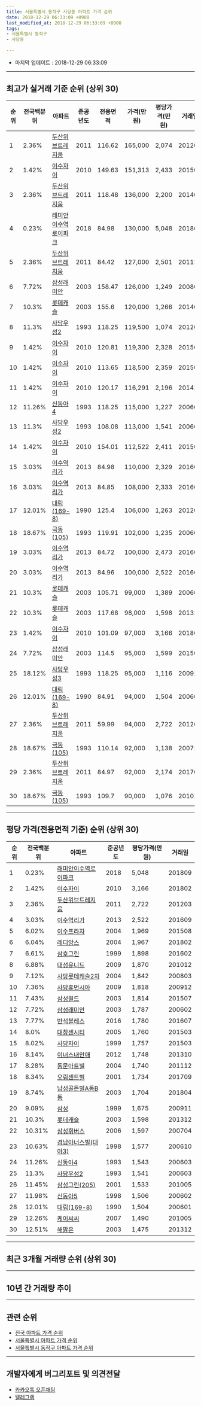 ```yaml
---
title: 서울특별시 동작구 사당동 아파트 가격 순위
date: 2018-12-29 06:33:09 +0900
last_modified_at: 2018-12-29 06:33:09 +0900
tags:
- 서울특별시 동작구
- 사당동

---
```


* 마지막 업데이트 : 2018-12-29 06:33:09

---

## 최고가 실거래 기준 순위 (상위 30)


|순위|전국백분위|아파트|준공년도|전용면적|가격(만원)|평당가격(만원)|거래일|
|---|---|---|---|---|---|---|---|
|1|2.36%|[두산위브트레지움](https://search.naver.com/search.naver?query=%EC%84%9C%EC%9A%B8%ED%8A%B9%EB%B3%84%EC%8B%9C+%EB%8F%99%EC%9E%91%EA%B5%AC+%EC%82%AC%EB%8B%B9%EB%8F%99+%EB%91%90%EC%82%B0%EC%9C%84%EB%B8%8C%ED%8A%B8%EB%A0%88%EC%A7%80%EC%9B%80)|2011|116.62|165,000|2,074|201202|
|2|1.42%|[이수자이](https://search.naver.com/search.naver?query=%EC%84%9C%EC%9A%B8%ED%8A%B9%EB%B3%84%EC%8B%9C+%EB%8F%99%EC%9E%91%EA%B5%AC+%EC%82%AC%EB%8B%B9%EB%8F%99+%EC%9D%B4%EC%88%98%EC%9E%90%EC%9D%B4)|2010|149.63|151,313|2,433|201504|
|3|2.36%|[두산위브트레지움](https://search.naver.com/search.naver?query=%EC%84%9C%EC%9A%B8%ED%8A%B9%EB%B3%84%EC%8B%9C+%EB%8F%99%EC%9E%91%EA%B5%AC+%EC%82%AC%EB%8B%B9%EB%8F%99+%EB%91%90%EC%82%B0%EC%9C%84%EB%B8%8C%ED%8A%B8%EB%A0%88%EC%A7%80%EC%9B%80)|2011|118.48|136,000|2,200|201406|
|4|0.23%|[래미안이수역로이파크](https://search.naver.com/search.naver?query=%EC%84%9C%EC%9A%B8%ED%8A%B9%EB%B3%84%EC%8B%9C+%EB%8F%99%EC%9E%91%EA%B5%AC+%EC%82%AC%EB%8B%B9%EB%8F%99+%EB%9E%98%EB%AF%B8%EC%95%88%EC%9D%B4%EC%88%98%EC%97%AD%EB%A1%9C%EC%9D%B4%ED%8C%8C%ED%81%AC)|2018|84.98|130,000|5,048|201809|
|5|2.36%|[두산위브트레지움](https://search.naver.com/search.naver?query=%EC%84%9C%EC%9A%B8%ED%8A%B9%EB%B3%84%EC%8B%9C+%EB%8F%99%EC%9E%91%EA%B5%AC+%EC%82%AC%EB%8B%B9%EB%8F%99+%EB%91%90%EC%82%B0%EC%9C%84%EB%B8%8C%ED%8A%B8%EB%A0%88%EC%A7%80%EC%9B%80)|2011|84.42|127,000|2,501|201110|
|6|7.72%|[삼성래미안](https://search.naver.com/search.naver?query=%EC%84%9C%EC%9A%B8%ED%8A%B9%EB%B3%84%EC%8B%9C+%EB%8F%99%EC%9E%91%EA%B5%AC+%EC%82%AC%EB%8B%B9%EB%8F%99+%EC%82%BC%EC%84%B1%EB%9E%98%EB%AF%B8%EC%95%88)|2003|158.47|126,000|1,249|200808|
|7|10.3%|[롯데캐슬](https://search.naver.com/search.naver?query=%EC%84%9C%EC%9A%B8%ED%8A%B9%EB%B3%84%EC%8B%9C+%EB%8F%99%EC%9E%91%EA%B5%AC+%EC%82%AC%EB%8B%B9%EB%8F%99+%EB%A1%AF%EB%8D%B0%EC%BA%90%EC%8A%AC)|2003|155.6|120,000|1,266|201401|
|8|11.3%|[사당우성2](https://search.naver.com/search.naver?query=%EC%84%9C%EC%9A%B8%ED%8A%B9%EB%B3%84%EC%8B%9C+%EB%8F%99%EC%9E%91%EA%B5%AC+%EC%82%AC%EB%8B%B9%EB%8F%99+%EC%82%AC%EB%8B%B9%EC%9A%B0%EC%84%B12)|1993|118.25|119,500|1,074|201203|
|9|1.42%|[이수자이](https://search.naver.com/search.naver?query=%EC%84%9C%EC%9A%B8%ED%8A%B9%EB%B3%84%EC%8B%9C+%EB%8F%99%EC%9E%91%EA%B5%AC+%EC%82%AC%EB%8B%B9%EB%8F%99+%EC%9D%B4%EC%88%98%EC%9E%90%EC%9D%B4)|2010|120.81|119,300|2,328|201507|
|10|1.42%|[이수자이](https://search.naver.com/search.naver?query=%EC%84%9C%EC%9A%B8%ED%8A%B9%EB%B3%84%EC%8B%9C+%EB%8F%99%EC%9E%91%EA%B5%AC+%EC%82%AC%EB%8B%B9%EB%8F%99+%EC%9D%B4%EC%88%98%EC%9E%90%EC%9D%B4)|2010|113.65|118,500|2,359|201504|
|11|1.42%|[이수자이](https://search.naver.com/search.naver?query=%EC%84%9C%EC%9A%B8%ED%8A%B9%EB%B3%84%EC%8B%9C+%EB%8F%99%EC%9E%91%EA%B5%AC+%EC%82%AC%EB%8B%B9%EB%8F%99+%EC%9D%B4%EC%88%98%EC%9E%90%EC%9D%B4)|2010|120.17|116,291|2,196|201411|
|12|11.26%|[신동아4](https://search.naver.com/search.naver?query=%EC%84%9C%EC%9A%B8%ED%8A%B9%EB%B3%84%EC%8B%9C+%EB%8F%99%EC%9E%91%EA%B5%AC+%EC%82%AC%EB%8B%B9%EB%8F%99+%EC%8B%A0%EB%8F%99%EC%95%844)|1993|118.25|115,000|1,227|200602|
|13|11.3%|[사당우성2](https://search.naver.com/search.naver?query=%EC%84%9C%EC%9A%B8%ED%8A%B9%EB%B3%84%EC%8B%9C+%EB%8F%99%EC%9E%91%EA%B5%AC+%EC%82%AC%EB%8B%B9%EB%8F%99+%EC%82%AC%EB%8B%B9%EC%9A%B0%EC%84%B12)|1993|108.08|113,000|1,541|200603|
|14|1.42%|[이수자이](https://search.naver.com/search.naver?query=%EC%84%9C%EC%9A%B8%ED%8A%B9%EB%B3%84%EC%8B%9C+%EB%8F%99%EC%9E%91%EA%B5%AC+%EC%82%AC%EB%8B%B9%EB%8F%99+%EC%9D%B4%EC%88%98%EC%9E%90%EC%9D%B4)|2010|154.01|112,522|2,411|201502|
|15|3.03%|[이수역리가](https://search.naver.com/search.naver?query=%EC%84%9C%EC%9A%B8%ED%8A%B9%EB%B3%84%EC%8B%9C+%EB%8F%99%EC%9E%91%EA%B5%AC+%EC%82%AC%EB%8B%B9%EB%8F%99+%EC%9D%B4%EC%88%98%EC%97%AD%EB%A6%AC%EA%B0%80)|2013|84.98|110,000|2,329|201602|
|16|3.03%|[이수역리가](https://search.naver.com/search.naver?query=%EC%84%9C%EC%9A%B8%ED%8A%B9%EB%B3%84%EC%8B%9C+%EB%8F%99%EC%9E%91%EA%B5%AC+%EC%82%AC%EB%8B%B9%EB%8F%99+%EC%9D%B4%EC%88%98%EC%97%AD%EB%A6%AC%EA%B0%80)|2013|84.85|108,000|2,333|201608|
|17|12.01%|[대림(169-8)](https://search.naver.com/search.naver?query=%EC%84%9C%EC%9A%B8%ED%8A%B9%EB%B3%84%EC%8B%9C+%EB%8F%99%EC%9E%91%EA%B5%AC+%EC%82%AC%EB%8B%B9%EB%8F%99+%EB%8C%80%EB%A6%BC%28169-8%29)|1990|125.4|106,000|1,263|201209|
|18|18.67%|[극동(105)](https://search.naver.com/search.naver?query=%EC%84%9C%EC%9A%B8%ED%8A%B9%EB%B3%84%EC%8B%9C+%EB%8F%99%EC%9E%91%EA%B5%AC+%EC%82%AC%EB%8B%B9%EB%8F%99+%EA%B7%B9%EB%8F%99%28105%29)|1993|119.91|102,000|1,235|200603|
|19|3.03%|[이수역리가](https://search.naver.com/search.naver?query=%EC%84%9C%EC%9A%B8%ED%8A%B9%EB%B3%84%EC%8B%9C+%EB%8F%99%EC%9E%91%EA%B5%AC+%EC%82%AC%EB%8B%B9%EB%8F%99+%EC%9D%B4%EC%88%98%EC%97%AD%EB%A6%AC%EA%B0%80)|2013|84.72|100,000|2,473|201608|
|20|3.03%|[이수역리가](https://search.naver.com/search.naver?query=%EC%84%9C%EC%9A%B8%ED%8A%B9%EB%B3%84%EC%8B%9C+%EB%8F%99%EC%9E%91%EA%B5%AC+%EC%82%AC%EB%8B%B9%EB%8F%99+%EC%9D%B4%EC%88%98%EC%97%AD%EB%A6%AC%EA%B0%80)|2013|84.96|100,000|2,522|201609|
|21|10.3%|[롯데캐슬](https://search.naver.com/search.naver?query=%EC%84%9C%EC%9A%B8%ED%8A%B9%EB%B3%84%EC%8B%9C+%EB%8F%99%EC%9E%91%EA%B5%AC+%EC%82%AC%EB%8B%B9%EB%8F%99+%EB%A1%AF%EB%8D%B0%EC%BA%90%EC%8A%AC)|2003|105.71|99,000|1,389|200602|
|22|10.3%|[롯데캐슬](https://search.naver.com/search.naver?query=%EC%84%9C%EC%9A%B8%ED%8A%B9%EB%B3%84%EC%8B%9C+%EB%8F%99%EC%9E%91%EA%B5%AC+%EC%82%AC%EB%8B%B9%EB%8F%99+%EB%A1%AF%EB%8D%B0%EC%BA%90%EC%8A%AC)|2003|117.68|98,000|1,598|201312|
|23|1.42%|[이수자이](https://search.naver.com/search.naver?query=%EC%84%9C%EC%9A%B8%ED%8A%B9%EB%B3%84%EC%8B%9C+%EB%8F%99%EC%9E%91%EA%B5%AC+%EC%82%AC%EB%8B%B9%EB%8F%99+%EC%9D%B4%EC%88%98%EC%9E%90%EC%9D%B4)|2010|101.09|97,000|3,166|201802|
|24|7.72%|[삼성래미안](https://search.naver.com/search.naver?query=%EC%84%9C%EC%9A%B8%ED%8A%B9%EB%B3%84%EC%8B%9C+%EB%8F%99%EC%9E%91%EA%B5%AC+%EC%82%AC%EB%8B%B9%EB%8F%99+%EC%82%BC%EC%84%B1%EB%9E%98%EB%AF%B8%EC%95%88)|2003|114.5|95,000|1,599|201501|
|25|18.12%|[사당우성3](https://search.naver.com/search.naver?query=%EC%84%9C%EC%9A%B8%ED%8A%B9%EB%B3%84%EC%8B%9C+%EB%8F%99%EC%9E%91%EA%B5%AC+%EC%82%AC%EB%8B%B9%EB%8F%99+%EC%82%AC%EB%8B%B9%EC%9A%B0%EC%84%B13)|1993|118.25|95,000|1,116|200910|
|26|12.01%|[대림(169-8)](https://search.naver.com/search.naver?query=%EC%84%9C%EC%9A%B8%ED%8A%B9%EB%B3%84%EC%8B%9C+%EB%8F%99%EC%9E%91%EA%B5%AC+%EC%82%AC%EB%8B%B9%EB%8F%99+%EB%8C%80%EB%A6%BC%28169-8%29)|1990|84.91|94,000|1,504|200601|
|27|2.36%|[두산위브트레지움](https://search.naver.com/search.naver?query=%EC%84%9C%EC%9A%B8%ED%8A%B9%EB%B3%84%EC%8B%9C+%EB%8F%99%EC%9E%91%EA%B5%AC+%EC%82%AC%EB%8B%B9%EB%8F%99+%EB%91%90%EC%82%B0%EC%9C%84%EB%B8%8C%ED%8A%B8%EB%A0%88%EC%A7%80%EC%9B%80)|2011|59.99|94,000|2,722|201203|
|28|18.67%|[극동(105)](https://search.naver.com/search.naver?query=%EC%84%9C%EC%9A%B8%ED%8A%B9%EB%B3%84%EC%8B%9C+%EB%8F%99%EC%9E%91%EA%B5%AC+%EC%82%AC%EB%8B%B9%EB%8F%99+%EA%B7%B9%EB%8F%99%28105%29)|1993|110.14|92,000|1,138|200710|
|29|2.36%|[두산위브트레지움](https://search.naver.com/search.naver?query=%EC%84%9C%EC%9A%B8%ED%8A%B9%EB%B3%84%EC%8B%9C+%EB%8F%99%EC%9E%91%EA%B5%AC+%EC%82%AC%EB%8B%B9%EB%8F%99+%EB%91%90%EC%82%B0%EC%9C%84%EB%B8%8C%ED%8A%B8%EB%A0%88%EC%A7%80%EC%9B%80)|2011|84.97|92,000|2,174|201701|
|30|18.67%|[극동(105)](https://search.naver.com/search.naver?query=%EC%84%9C%EC%9A%B8%ED%8A%B9%EB%B3%84%EC%8B%9C+%EB%8F%99%EC%9E%91%EA%B5%AC+%EC%82%AC%EB%8B%B9%EB%8F%99+%EA%B7%B9%EB%8F%99%28105%29)|1993|109.7|90,000|1,076|201012|


---

## 평당 가격(전용면적 기준) 순위 (상위 30)


|순위|전국백분위|아파트|준공년도|평당가격(만원)|거래일|
|---|---|---|---|---|---|
|1|0.23%|[래미안이수역로이파크](https://search.naver.com/search.naver?query=%EC%84%9C%EC%9A%B8%ED%8A%B9%EB%B3%84%EC%8B%9C+%EB%8F%99%EC%9E%91%EA%B5%AC+%EC%82%AC%EB%8B%B9%EB%8F%99+%EB%9E%98%EB%AF%B8%EC%95%88%EC%9D%B4%EC%88%98%EC%97%AD%EB%A1%9C%EC%9D%B4%ED%8C%8C%ED%81%AC)|2018|5,048|201809|
|2|1.42%|[이수자이](https://search.naver.com/search.naver?query=%EC%84%9C%EC%9A%B8%ED%8A%B9%EB%B3%84%EC%8B%9C+%EB%8F%99%EC%9E%91%EA%B5%AC+%EC%82%AC%EB%8B%B9%EB%8F%99+%EC%9D%B4%EC%88%98%EC%9E%90%EC%9D%B4)|2010|3,166|201802|
|3|2.36%|[두산위브트레지움](https://search.naver.com/search.naver?query=%EC%84%9C%EC%9A%B8%ED%8A%B9%EB%B3%84%EC%8B%9C+%EB%8F%99%EC%9E%91%EA%B5%AC+%EC%82%AC%EB%8B%B9%EB%8F%99+%EB%91%90%EC%82%B0%EC%9C%84%EB%B8%8C%ED%8A%B8%EB%A0%88%EC%A7%80%EC%9B%80)|2011|2,722|201203|
|4|3.03%|[이수역리가](https://search.naver.com/search.naver?query=%EC%84%9C%EC%9A%B8%ED%8A%B9%EB%B3%84%EC%8B%9C+%EB%8F%99%EC%9E%91%EA%B5%AC+%EC%82%AC%EB%8B%B9%EB%8F%99+%EC%9D%B4%EC%88%98%EC%97%AD%EB%A6%AC%EA%B0%80)|2013|2,522|201609|
|5|6.02%|[이수프라자](https://search.naver.com/search.naver?query=%EC%84%9C%EC%9A%B8%ED%8A%B9%EB%B3%84%EC%8B%9C+%EB%8F%99%EC%9E%91%EA%B5%AC+%EC%82%AC%EB%8B%B9%EB%8F%99+%EC%9D%B4%EC%88%98%ED%94%84%EB%9D%BC%EC%9E%90)|2004|1,969|201508|
|6|6.04%|[레디앙스](https://search.naver.com/search.naver?query=%EC%84%9C%EC%9A%B8%ED%8A%B9%EB%B3%84%EC%8B%9C+%EB%8F%99%EC%9E%91%EA%B5%AC+%EC%82%AC%EB%8B%B9%EB%8F%99+%EB%A0%88%EB%94%94%EC%95%99%EC%8A%A4)|2004|1,967|201802|
|7|6.61%|[삼호그린](https://search.naver.com/search.naver?query=%EC%84%9C%EC%9A%B8%ED%8A%B9%EB%B3%84%EC%8B%9C+%EB%8F%99%EC%9E%91%EA%B5%AC+%EC%82%AC%EB%8B%B9%EB%8F%99+%EC%82%BC%ED%98%B8%EA%B7%B8%EB%A6%B0)|1999|1,898|201602|
|8|6.88%|[대성유니드](https://search.naver.com/search.naver?query=%EC%84%9C%EC%9A%B8%ED%8A%B9%EB%B3%84%EC%8B%9C+%EB%8F%99%EC%9E%91%EA%B5%AC+%EC%82%AC%EB%8B%B9%EB%8F%99+%EB%8C%80%EC%84%B1%EC%9C%A0%EB%8B%88%EB%93%9C)|2009|1,870|201012|
|9|7.12%|[사당롯데캐슬2차](https://search.naver.com/search.naver?query=%EC%84%9C%EC%9A%B8%ED%8A%B9%EB%B3%84%EC%8B%9C+%EB%8F%99%EC%9E%91%EA%B5%AC+%EC%82%AC%EB%8B%B9%EB%8F%99+%EC%82%AC%EB%8B%B9%EB%A1%AF%EB%8D%B0%EC%BA%90%EC%8A%AC2%EC%B0%A8)|2004|1,842|200803|
|10|7.36%|[사당휴먼시아](https://search.naver.com/search.naver?query=%EC%84%9C%EC%9A%B8%ED%8A%B9%EB%B3%84%EC%8B%9C+%EB%8F%99%EC%9E%91%EA%B5%AC+%EC%82%AC%EB%8B%B9%EB%8F%99+%EC%82%AC%EB%8B%B9%ED%9C%B4%EB%A8%BC%EC%8B%9C%EC%95%84)|2009|1,818|200912|
|11|7.43%|[삼성월드](https://search.naver.com/search.naver?query=%EC%84%9C%EC%9A%B8%ED%8A%B9%EB%B3%84%EC%8B%9C+%EB%8F%99%EC%9E%91%EA%B5%AC+%EC%82%AC%EB%8B%B9%EB%8F%99+%EC%82%BC%EC%84%B1%EC%9B%94%EB%93%9C)|2003|1,814|201507|
|12|7.72%|[삼성래미안](https://search.naver.com/search.naver?query=%EC%84%9C%EC%9A%B8%ED%8A%B9%EB%B3%84%EC%8B%9C+%EB%8F%99%EC%9E%91%EA%B5%AC+%EC%82%AC%EB%8B%B9%EB%8F%99+%EC%82%BC%EC%84%B1%EB%9E%98%EB%AF%B8%EC%95%88)|2003|1,787|200602|
|13|7.77%|[반석블레스](https://search.naver.com/search.naver?query=%EC%84%9C%EC%9A%B8%ED%8A%B9%EB%B3%84%EC%8B%9C+%EB%8F%99%EC%9E%91%EA%B5%AC+%EC%82%AC%EB%8B%B9%EB%8F%99+%EB%B0%98%EC%84%9D%EB%B8%94%EB%A0%88%EC%8A%A4)|2016|1,780|201607|
|14|8.0%|[대창센시티](https://search.naver.com/search.naver?query=%EC%84%9C%EC%9A%B8%ED%8A%B9%EB%B3%84%EC%8B%9C+%EB%8F%99%EC%9E%91%EA%B5%AC+%EC%82%AC%EB%8B%B9%EB%8F%99+%EB%8C%80%EC%B0%BD%EC%84%BC%EC%8B%9C%ED%8B%B0)|2005|1,760|201503|
|15|8.02%|[사당자이](https://search.naver.com/search.naver?query=%EC%84%9C%EC%9A%B8%ED%8A%B9%EB%B3%84%EC%8B%9C+%EB%8F%99%EC%9E%91%EA%B5%AC+%EC%82%AC%EB%8B%B9%EB%8F%99+%EC%82%AC%EB%8B%B9%EC%9E%90%EC%9D%B4)|1999|1,757|201503|
|16|8.14%|[이너스내안애](https://search.naver.com/search.naver?query=%EC%84%9C%EC%9A%B8%ED%8A%B9%EB%B3%84%EC%8B%9C+%EB%8F%99%EC%9E%91%EA%B5%AC+%EC%82%AC%EB%8B%B9%EB%8F%99+%EC%9D%B4%EB%84%88%EC%8A%A4%EB%82%B4%EC%95%88%EC%95%A0)|2012|1,748|201310|
|17|8.28%|[동문아트빌](https://search.naver.com/search.naver?query=%EC%84%9C%EC%9A%B8%ED%8A%B9%EB%B3%84%EC%8B%9C+%EB%8F%99%EC%9E%91%EA%B5%AC+%EC%82%AC%EB%8B%B9%EB%8F%99+%EB%8F%99%EB%AC%B8%EC%95%84%ED%8A%B8%EB%B9%8C)|2004|1,740|201112|
|18|8.34%|[오림센트빌](https://search.naver.com/search.naver?query=%EC%84%9C%EC%9A%B8%ED%8A%B9%EB%B3%84%EC%8B%9C+%EB%8F%99%EC%9E%91%EA%B5%AC+%EC%82%AC%EB%8B%B9%EB%8F%99+%EC%98%A4%EB%A6%BC%EC%84%BC%ED%8A%B8%EB%B9%8C)|2001|1,734|201709|
|19|8.74%|[남성골든빌A동B동](https://search.naver.com/search.naver?query=%EC%84%9C%EC%9A%B8%ED%8A%B9%EB%B3%84%EC%8B%9C+%EB%8F%99%EC%9E%91%EA%B5%AC+%EC%82%AC%EB%8B%B9%EB%8F%99+%EB%82%A8%EC%84%B1%EA%B3%A8%EB%93%A0%EB%B9%8CA%EB%8F%99B%EB%8F%99)|2003|1,704|201804|
|20|9.09%|[삼성](https://search.naver.com/search.naver?query=%EC%84%9C%EC%9A%B8%ED%8A%B9%EB%B3%84%EC%8B%9C+%EB%8F%99%EC%9E%91%EA%B5%AC+%EC%82%AC%EB%8B%B9%EB%8F%99+%EC%82%BC%EC%84%B1)|1999|1,675|200911|
|21|10.3%|[롯데캐슬](https://search.naver.com/search.naver?query=%EC%84%9C%EC%9A%B8%ED%8A%B9%EB%B3%84%EC%8B%9C+%EB%8F%99%EC%9E%91%EA%B5%AC+%EC%82%AC%EB%8B%B9%EB%8F%99+%EB%A1%AF%EB%8D%B0%EC%BA%90%EC%8A%AC)|2003|1,598|201312|
|22|10.31%|[삼성휘버스](https://search.naver.com/search.naver?query=%EC%84%9C%EC%9A%B8%ED%8A%B9%EB%B3%84%EC%8B%9C+%EB%8F%99%EC%9E%91%EA%B5%AC+%EC%82%AC%EB%8B%B9%EB%8F%99+%EC%82%BC%EC%84%B1%ED%9C%98%EB%B2%84%EC%8A%A4)|2006|1,597|200704|
|23|10.63%|[경남아너스빌(대아3)](https://search.naver.com/search.naver?query=%EC%84%9C%EC%9A%B8%ED%8A%B9%EB%B3%84%EC%8B%9C+%EB%8F%99%EC%9E%91%EA%B5%AC+%EC%82%AC%EB%8B%B9%EB%8F%99+%EA%B2%BD%EB%82%A8%EC%95%84%EB%84%88%EC%8A%A4%EB%B9%8C%28%EB%8C%80%EC%95%843%29)|1998|1,577|200610|
|24|11.26%|[신동아4](https://search.naver.com/search.naver?query=%EC%84%9C%EC%9A%B8%ED%8A%B9%EB%B3%84%EC%8B%9C+%EB%8F%99%EC%9E%91%EA%B5%AC+%EC%82%AC%EB%8B%B9%EB%8F%99+%EC%8B%A0%EB%8F%99%EC%95%844)|1993|1,543|200603|
|25|11.3%|[사당우성2](https://search.naver.com/search.naver?query=%EC%84%9C%EC%9A%B8%ED%8A%B9%EB%B3%84%EC%8B%9C+%EB%8F%99%EC%9E%91%EA%B5%AC+%EC%82%AC%EB%8B%B9%EB%8F%99+%EC%82%AC%EB%8B%B9%EC%9A%B0%EC%84%B12)|1993|1,541|200603|
|26|11.45%|[삼성그린(205)](https://search.naver.com/search.naver?query=%EC%84%9C%EC%9A%B8%ED%8A%B9%EB%B3%84%EC%8B%9C+%EB%8F%99%EC%9E%91%EA%B5%AC+%EC%82%AC%EB%8B%B9%EB%8F%99+%EC%82%BC%EC%84%B1%EA%B7%B8%EB%A6%B0%28205%29)|2001|1,533|201005|
|27|11.98%|[신동아5](https://search.naver.com/search.naver?query=%EC%84%9C%EC%9A%B8%ED%8A%B9%EB%B3%84%EC%8B%9C+%EB%8F%99%EC%9E%91%EA%B5%AC+%EC%82%AC%EB%8B%B9%EB%8F%99+%EC%8B%A0%EB%8F%99%EC%95%845)|1998|1,506|200602|
|28|12.01%|[대림(169-8)](https://search.naver.com/search.naver?query=%EC%84%9C%EC%9A%B8%ED%8A%B9%EB%B3%84%EC%8B%9C+%EB%8F%99%EC%9E%91%EA%B5%AC+%EC%82%AC%EB%8B%B9%EB%8F%99+%EB%8C%80%EB%A6%BC%28169-8%29)|1990|1,504|200601|
|29|12.26%|[케이씨씨](https://search.naver.com/search.naver?query=%EC%84%9C%EC%9A%B8%ED%8A%B9%EB%B3%84%EC%8B%9C+%EB%8F%99%EC%9E%91%EA%B5%AC+%EC%82%AC%EB%8B%B9%EB%8F%99+%EC%BC%80%EC%9D%B4%EC%94%A8%EC%94%A8)|2007|1,490|201005|
|30|12.51%|[해맑은](https://search.naver.com/search.naver?query=%EC%84%9C%EC%9A%B8%ED%8A%B9%EB%B3%84%EC%8B%9C+%EB%8F%99%EC%9E%91%EA%B5%AC+%EC%82%AC%EB%8B%B9%EB%8F%99+%ED%95%B4%EB%A7%91%EC%9D%80)|2003|1,475|201312|


---

## 최근 3개월 거래량 순위 (상위 30)


<div style="width:100%;">
    <canvas id="deal_count_ranking" height="250"></canvas>
</div>


<script>
new Chart(document.getElementById("deal_count_ranking"), {
    type: 'horizontalBar',
    data: {
        labels: ['극동(105)', '현대', '사당휴먼시아', '대림(169-8)', '사당우성3', '삼성휘버스', '오림센트빌', '대성유니드', '이수역리가'],
        datasets: [{
            label: '실거래 수',
            data: [4, 3, 2, 1, 1, 1, 1, 1, 1],
            borderColor: "rgba(255, 0, 128, 1)",
            backgroundColor: "rgba(255, 0, 128, 0.5)",
            fill: false,
        }]
    },
    options: {
        responsive: true,
        title: {
            display: true,
            text: '최근 3개월 거래량 순위'
        },
        tooltips: {
            mode: 'index',
            intersect: false,
            callbacks: {
                title: function(tooltipItems, data) {
                    return "실거래 수:";
                },
                label: function(tooltipItem, data) {
                    return data.labels[tooltipItem.index] + ": " + tooltipItem.xLabel;
                }
            }
        },
        hover: {
            mode: 'nearest',
            intersect: true
        },
        scales: {
            xAxes: [{
                display: true,
                scaleLabel: {
                    display: true,
                    labelString: '실거래 수'
                },
                ticks: {
                    suggestedMin: 0,
                }
            }],
            yAxes: [{
                display: true,
                ticks: {
                    autoSkip: false,
                    callback: function(value, index, values) {
                        if (value.length > 15)
                            return value.substr(0, 13) + "...";
                        else
                            return value;
                    }
                },
                scaleLabel: {
                    display: false,
                }
            }]
        }
    }
});

</script>


---

## 10년 간 거래량 추이


<div style="width:100%;">
    <canvas id="deal_progress" height="250"></canvas>
</div>

<script>
new Chart(document.getElementById("deal_progress"), {
    type: 'line',
    data: {
        labels: ['200812','200901','200902','200903','200904','200905','200906','200907','200908','200909','200910','200911','200912','201001','201002','201003','201004','201005','201006','201007','201008','201009','201010','201011','201012','201101','201102','201103','201104','201105','201106','201107','201108','201109','201110','201111','201112','201201','201202','201203','201204','201205','201206','201207','201208','201209','201210','201211','201212','201301','201302','201303','201304','201305','201306','201307','201308','201309','201310','201311','201312','201401','201402','201403','201404','201405','201406','201407','201408','201409','201410','201411','201412','201501','201502','201503','201504','201505','201506','201507','201508','201509','201510','201511','201512','201601','201602','201603','201604','201605','201606','201607','201608','201609','201610','201611','201612','201701','201702','201703','201704','201705','201706','201707','201708','201709','201710','201711','201712','201801','201802','201803','201804','201805','201806','201807','201808','201809','201810','201811','201812'],
        datasets: [{
            label: '실거래 수',
            pointRadius: 1,
            data: [8, 22, 44, 41, 95, 61, 100, 85, 111, 86, 27, 28, 35, 64, 34, 33, 20, 28, 18, 19, 22, 19, 41, 57, 63, 64, 69, 49, 43, 33, 31, 44, 49, 27, 35, 38, 46, 23, 25, 45, 31, 22, 19, 14, 23, 25, 35, 29, 28, 26, 34, 50, 54, 37, 44, 30, 46, 53, 59, 45, 52, 93, 100, 65, 49, 49, 57, 55, 84, 100, 92, 41, 58, 112, 112, 162, 114, 93, 108, 95, 67, 92, 110, 77, 52, 60, 61, 91, 80, 96, 106, 101, 87, 111, 112, 49, 27, 35, 59, 81, 104, 128, 99, 133, 36, 60, 53, 65, 84, 163, 78, 61, 40, 31, 45, 62, 111, 38, 9, 3, 3],
            borderColor: "rgba(255, 201, 14, 1)",
            backgroundColor: "rgba(255, 201, 14, 0.5)",
            fill: true,
        }]
    },
    options: {
        responsive: true,
        title: {
            display: true,
            text: '10년간 거래량 추이'
        },
        tooltips: {
            mode: 'index',
            intersect: false,
        },
        hover: {
            mode: 'nearest',
            intersect: true
        },
        scales: {
            xAxes: [{
                display: true,
                scaleLabel: {
                    display: true,
                    labelString: '년/월'
                }
            }],
            yAxes: [{
                display: true,
                ticks: {
                    suggestedMin: 0,
                },
                scaleLabel: {
                    display: true,
                    labelString: '실거래 수'
                }
            }]
        }
    }
});

</script>


---

## 관련 순위

- [전국 아파트 가격 순위](https://inasie.github.io/apt-ranking/전국)
- [서울특별시 아파트 가격 순위](https://inasie.github.io/apt-ranking/서울특별시)
- [서울특별시 동작구 아파트 가격 순위](https://inasie.github.io/apt-ranking/서울특별시-동작구)


---

## 개발자에게 버그리포트 및 의견전달

- [카카오톡 오픈채팅](https://open.kakao.com/o/gLJUAP4)
- [텔레그램](https://t.me/inasie)

